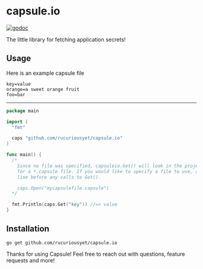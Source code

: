 # capsule.io

[![godoc](https://img.shields.io/badge/godoc-reference-blue.svg)](http://godoc.org/github.com/rucuriousyet/capsule.io)

The little library for fetching application secrets!

## Usage

Here is an example capsule file
```
key=value
orange=a sweet orange fruit
foo=bar

```

***

```Go
package main

import (
  "fmt"

  caps "github.com/rucuriousyet/capsule.io"
)

func main() {
  /* 
    Since no file was specified, capsuleio.Get() will look in the project directory 
    for a *.capsule file. If you would like to specify a file to use, add the following
    line before any calls to Get().

    caps.Open("mycapsulefile.capsule")
  */

  fmt.Println(caps.Get("key")) //=> value
}

```

## Installation
```
go get github.com/rucuriousyet/capsule.io
```

Thanks for using Capsule! Feel free to reach out with questions, feature requests and more!

